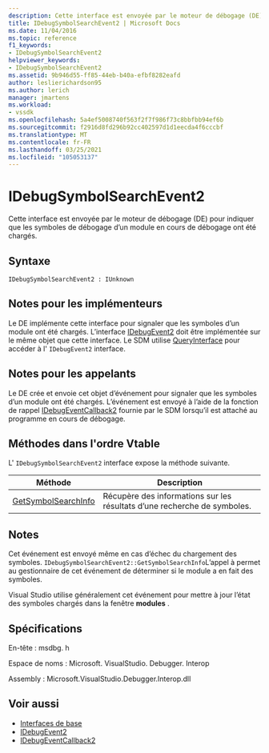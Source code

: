 ```yaml
---
description: Cette interface est envoyée par le moteur de débogage (DE) pour indiquer que les symboles de débogage d’un module en cours de débogage ont été chargés.
title: IDebugSymbolSearchEvent2 | Microsoft Docs
ms.date: 11/04/2016
ms.topic: reference
f1_keywords:
- IDebugSymbolSearchEvent2
helpviewer_keywords:
- IDebugSymbolSearchEvent2
ms.assetid: 9b946d55-ff85-44eb-b40a-efbf8282eafd
author: leslierichardson95
ms.author: lerich
manager: jmartens
ms.workload:
- vssdk
ms.openlocfilehash: 5a4ef5008740f563f2f7f986f73c8bbfbb94ef6b
ms.sourcegitcommit: f2916d8fd296b92cc402597d1d1eecda4f6cccbf
ms.translationtype: MT
ms.contentlocale: fr-FR
ms.lasthandoff: 03/25/2021
ms.locfileid: "105053137"
---
```

# <a name="idebugsymbolsearchevent2"></a>IDebugSymbolSearchEvent2
Cette interface est envoyée par le moteur de débogage (DE) pour indiquer que les symboles de débogage d’un module en cours de débogage ont été chargés.

## <a name="syntax"></a>Syntaxe

```
IDebugSymbolSearchEvent2 : IUnknown
```

## <a name="notes-for-implementers"></a>Notes pour les implémenteurs
 Le DE implémente cette interface pour signaler que les symboles d’un module ont été chargés. L’interface [IDebugEvent2](../../../extensibility/debugger/reference/idebugevent2.md) doit être implémentée sur le même objet que cette interface. Le SDM utilise [QueryInterface](/cpp/atl/queryinterface) pour accéder à l' `IDebugEvent2` interface.

## <a name="notes-for-callers"></a>Notes pour les appelants
 Le DE crée et envoie cet objet d’événement pour signaler que les symboles d’un module ont été chargés. L’événement est envoyé à l’aide de la fonction de rappel [IDebugEventCallback2](../../../extensibility/debugger/reference/idebugeventcallback2.md) fournie par le SDM lorsqu’il est attaché au programme en cours de débogage.

## <a name="methods-in-vtable-order"></a>Méthodes dans l'ordre Vtable
 L' `IDebugSymbolSearchEvent2` interface expose la méthode suivante.

|Méthode|Description|
|------------|-----------------|
|[GetSymbolSearchInfo](../../../extensibility/debugger/reference/idebugsymbolsearchevent2-getsymbolsearchinfo.md)|Récupère des informations sur les résultats d’une recherche de symboles.|

## <a name="remarks"></a>Notes
 Cet événement est envoyé même en cas d’échec du chargement des symboles. `IDebugSymbolSearchEvent2::GetSymbolSearchInfo`L’appel à permet au gestionnaire de cet événement de déterminer si le module a en fait des symboles.

 Visual Studio utilise généralement cet événement pour mettre à jour l’état des symboles chargés dans la fenêtre **modules** .

## <a name="requirements"></a>Spécifications
 En-tête : msdbg. h

 Espace de noms : Microsoft. VisualStudio. Debugger. Interop

 Assembly : Microsoft.VisualStudio.Debugger.Interop.dll

## <a name="see-also"></a>Voir aussi
- [Interfaces de base](../../../extensibility/debugger/reference/core-interfaces.md)
- [IDebugEvent2](../../../extensibility/debugger/reference/idebugevent2.md)
- [IDebugEventCallback2](../../../extensibility/debugger/reference/idebugeventcallback2.md)
